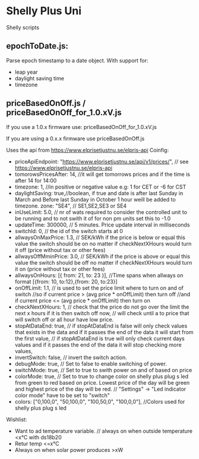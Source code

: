 # Shelly Plus Uni
Shelly scripts
## epochToDate.js: 
Parse epoch timestamp to a date object.
With support for: 
* leap year
* daylight saving time
* timezone

## priceBasedOnOff.js / priceBasedOnOff_for_1.0.xV.js

If you use a 1.0.x firmware use: priceBasedOnOff_for_1.0.xV.js

If you are using a 0.x.x firmware use priceBasedOnOff.js

Uses the api from https://www.elprisetjustnu.se/elpris-api 
Coinfig:
-    priceApiEndpoint: "https://www.elprisetjustnu.se/api/v1/prices/",   // see https://www.elprisetjustnu.se/elpris-api
-    tomorowsPricesAfter: 14, //it will get tomorrows prices and if the time is after 14 for 14:00
-    timezone: 1, //in positive or negative value e.g: 1 for CET or -6 for CST
-    daylightSaving: true,//boolean, if true and date is after last Sunday in March and Before last Sunday in October 1 hour weill be added to timezone.
    zone: "SE4", // SE1,SE2,SE3 or SE4
-   inUseLimit: 5.0, // nr of wats required to consider the controlled unit to be running and to not swith it of for non pm units set this to -1.0 
-   updateTime: 300000, // 5 minutes. Price update interval in milliseconds
-   switchId: 0, // the id of the switch starts at 0
-   allwaysOnMaxPrice: 1.3, // SEK/kWh if the price is below or equal this value the switch should be on no matter if checkNextXHours would turn it off (price without tax or other fees)
-   allwaysOffMminPrice: 3.0, // SEK/kWh if the price is above or equal this value the switch should be off no matter if checkNextXHours would turn it on (price without tax or other fees)
-   allwaysOnHours: [{ from: 21, to: 23 }], //Time spans when allways on format [{from: 10, to:12},{from: 20, to:23}]
-   onOffLimit: 1.1, // is used to set the price limit where to turn on and of switch
    //so if current price > (avg price * onOffLimit)  then turn off
    //and if current price <= (avg price * onOffLimit) then turn on
-   checkNextXHours: 1, // check that the price do not go over the limit the next x hours if it is then switch off now,
    // will check until a to price that will switch off or all hour have low price.
-   stopAtDataEnd: true,
    // if stopAtDataEnd is false will only check values that exists in the data and if it passes the end of the data it will start from the first value,
    // if stopAtDataEnd is true will only check current days values and if it passes the end of the data it will stop checking more values,
-   invertSwitch: false, // invert the switch action.
-   debugMode: true, // Set to false to enable switching of power.
-   switchMode: true, // Set to true to swith power on and of based on price
-   colorMode: true, // Set to true to change color on shelly plus plug s led from green to red based on price. Lowest price of the day will be green and highest price of the day will be red.
    // "Settings" -> "Led indicator color mode" have to be set to "switch"  
-   colors: ["0,100,0", "50,100,0", "100,50,0", "100,0,0"], //Colors used for shelly plus plug s led

Wishlist:
-   Want to ad temperature variable. // always on when outside temperature <x°C with ds18b20
-   Retur temp <=x°C 
-   Always on when solar power produces >xW

